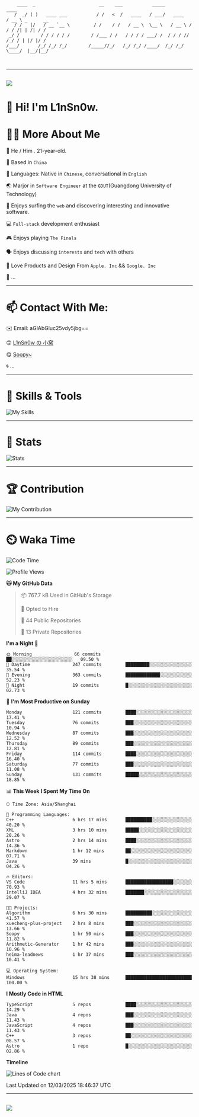 ```

    ____  _                        __    ___           _____           ____           
   /  _/ ( )   ____ ___           / /   <  /   ____   / ___/   ____   / __ \ _      __
   / /   |/   / __ `__ \         / /    / /   / __ \  \__ \   / __ \ / / / /| | /| / /
 _/ /        / / / / / /        / /___ / /   / / / / ___/ /  / / / // /_/ / | |/ |/ / 
/___/       /_/ /_/ /_/        /_____//_/   /_/ /_/ /____/  /_/ /_/ \____/  |__/|__/  
                                                                                      
                                          

```

---

##
![](https://raw.githubusercontent.com/lin-snow/lin-snow/output/github-contribution-grid-snake-dark.svg)

# 👋 Hi! I'm L1nSn0w.

# 👨‍💻 More About Me

🤠 He / Him . 21-year-old.

🎈 Based in `China`
  
🤔 Languages: Native in `Chinese`, conversational in `English`

🌏 Marjor in `Software Engineer` at the `GDUT`(Guangdong University of Technology)

🛟 Enjoys surfing the `web` and discovering interesting and innovative software.

💻 `Full-stack` development enthusiast

🎮 Enjoys playing `The Finals`

🗣️ Enjoys discussing `interests` and `tech` with others

👾 Love Products and Design From `Apple. Inc` && `Google. Inc`  

🤪 ...

---

# 📫 Contact With Me:

✉️ Email: aGlAbGluc25vdy5jbg==

🙃 [L1nSn0w の 小窝](https://linsnow.cn)

😋 [Soopy~](https://soopy.cn)

🌀 ...

---

# 🔮 Skills & Tools

![My Skills](/assets/skillicons.svg)

---

# 🍟 Stats

![Stats](https://github-profile-trophy.vercel.app/?username=lin-snow&theme=nord&no-frame=true&column=9)

<!-- <div style="text-align: center;">
    <a href="https://github.com/lin-snow">
        <img align="center" src="https://githubstat.linsnow.cn/api/top-langs/?username=lin-snow&layout=donut&langs_count=8" />
    </a>
    <a href="https://github.com/lin-snow">
        <img align="center" src="https://githubstat.linsnow.cn/api?username=lin-snow&count_private=true&show_icons=true&theme=default&show=reviews,discussions_started,discussions_answered,prs_merged,prs_merged_percentage" />
    </a>
</div> -->

---

# 🏆 Contribution

![My Contribution](https://activitygraph.linsnow.cn/graph?username=lin-snow&theme=github-compact&days=30)

---

# ⏲️ Waka Time

<!--START_SECTION:waka-->
![Code Time](http://img.shields.io/badge/Code%20Time-529%20hrs%2019%20mins-blue)

![Profile Views](http://img.shields.io/badge/Profile%20Views-13-blue)

**🐱 My GitHub Data** 

> 📦 767.7 kB Used in GitHub's Storage 
 > 
> 💼 Opted to Hire
 > 
> 📜 44 Public Repositories 
 > 
> 🔑 13 Private Repositories 
 > 
**I'm a Night 🦉** 

```text
🌞 Morning                66 commits          ██░░░░░░░░░░░░░░░░░░░░░░░   09.50 % 
🌆 Daytime                247 commits         █████████░░░░░░░░░░░░░░░░   35.54 % 
🌃 Evening                363 commits         █████████████░░░░░░░░░░░░   52.23 % 
🌙 Night                  19 commits          █░░░░░░░░░░░░░░░░░░░░░░░░   02.73 % 
```
📅 **I'm Most Productive on Sunday** 

```text
Monday                   121 commits         ████░░░░░░░░░░░░░░░░░░░░░   17.41 % 
Tuesday                  76 commits          ███░░░░░░░░░░░░░░░░░░░░░░   10.94 % 
Wednesday                87 commits          ███░░░░░░░░░░░░░░░░░░░░░░   12.52 % 
Thursday                 89 commits          ███░░░░░░░░░░░░░░░░░░░░░░   12.81 % 
Friday                   114 commits         ████░░░░░░░░░░░░░░░░░░░░░   16.40 % 
Saturday                 77 commits          ███░░░░░░░░░░░░░░░░░░░░░░   11.08 % 
Sunday                   131 commits         █████░░░░░░░░░░░░░░░░░░░░   18.85 % 
```


📊 **This Week I Spent My Time On** 

```text
🕑︎ Time Zone: Asia/Shanghai

💬 Programming Languages: 
C++                      6 hrs 17 mins       ██████████░░░░░░░░░░░░░░░   40.20 % 
XML                      3 hrs 10 mins       █████░░░░░░░░░░░░░░░░░░░░   20.26 % 
Astro                    2 hrs 14 mins       ████░░░░░░░░░░░░░░░░░░░░░   14.36 % 
Markdown                 1 hr 12 mins        ██░░░░░░░░░░░░░░░░░░░░░░░   07.71 % 
Java                     39 mins             █░░░░░░░░░░░░░░░░░░░░░░░░   04.26 % 

🔥 Editors: 
VS Code                  11 hrs 5 mins       ██████████████████░░░░░░░   70.93 % 
IntelliJ IDEA            4 hrs 32 mins       ███████░░░░░░░░░░░░░░░░░░   29.07 % 

🐱‍💻 Projects: 
Algorithm                6 hrs 30 mins       ██████████░░░░░░░░░░░░░░░   41.57 % 
xuecheng-plus-project    2 hrs 8 mins        ███░░░░░░░░░░░░░░░░░░░░░░   13.66 % 
Soopy                    1 hr 50 mins        ███░░░░░░░░░░░░░░░░░░░░░░   11.82 % 
Arithmetic-Generator     1 hr 42 mins        ███░░░░░░░░░░░░░░░░░░░░░░   10.96 % 
heima-leadnews           1 hr 37 mins        ███░░░░░░░░░░░░░░░░░░░░░░   10.41 % 

💻 Operating System: 
Windows                  15 hrs 38 mins      █████████████████████████   100.00 % 
```

**I Mostly Code in HTML** 

```text
TypeScript               5 repos             ████░░░░░░░░░░░░░░░░░░░░░   14.29 % 
Java                     4 repos             ███░░░░░░░░░░░░░░░░░░░░░░   11.43 % 
JavaScript               4 repos             ███░░░░░░░░░░░░░░░░░░░░░░   11.43 % 
C++                      3 repos             ██░░░░░░░░░░░░░░░░░░░░░░░   08.57 % 
Astro                    1 repo              █░░░░░░░░░░░░░░░░░░░░░░░░   02.86 % 
```



**Timeline**

![Lines of Code chart](https://raw.githubusercontent.com/lin-snow/lin-snow/main/assets/bar_graph.png)


 Last Updated on 12/03/2025 18:46:37 UTC
<!--END_SECTION:waka-->



---
##
![](./profile-3d-contrib/profile-night-rainbow.svg)
